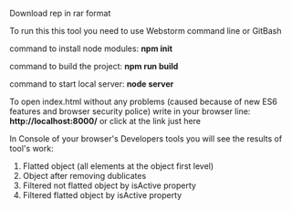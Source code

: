 Download rep in rar format

To run this this tool you need to use Webstorm command line or GitBash

command to install node modules: <b>npm init</b>

command to build the project: <b>npm run build</b>

command to start local server: <b>node server</b>

To open index.html without any problems (caused because of new ES6 features and browser security police) write in your browser line:
<b>http://localhost:8000/</b> or click at the link just here

In Console of your browser's Developers tools you will see the results of tool's work:
1) Flatted object (all elements at the object first level)
2) Object after removing dublicates
3) Filtered not flatted object by isActive property
3) Filtered flatted object by isActive property
